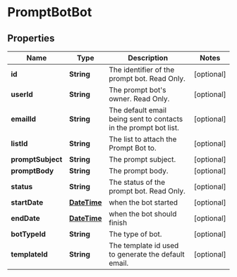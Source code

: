 
# PromptBotBot

## Properties
Name | Type | Description | Notes
------------ | ------------- | ------------- | -------------
**id** | **String** | The identifier of the prompt bot. Read Only. |  [optional]
**userId** | **String** | The prompt bot&#39;s owner. Read Only. |  [optional]
**emailId** | **String** | The default email being sent to contacts in the prompt bot list. |  [optional]
**listId** | **String** | The list to attach the Prompt Bot to. |  [optional]
**promptSubject** | **String** | The prompt subject. |  [optional]
**promptBody** | **String** | The prompt body. |  [optional]
**status** | **String** | The status of the prompt bot. Read Only. |  [optional]
**startDate** | [**DateTime**](DateTime.md) | when the bot started |  [optional]
**endDate** | [**DateTime**](DateTime.md) | when the bot should finish |  [optional]
**botTypeId** | **String** | The type of bot. |  [optional]
**templateId** | **String** | The template id used to generate the default email. |  [optional]




